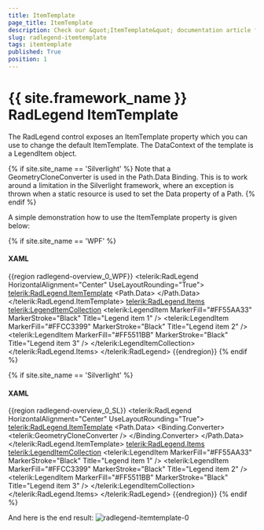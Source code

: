 ```yaml
---
title: ItemTemplate
page_title: ItemTemplate
description: Check our &quot;ItemTemplate&quot; documentation article for the RadLegend {{ site.framework_name }} control.
slug: radlegend-itemtemplate
tags: itemtemplate
published: True
position: 1
---
```


# {{ site.framework_name }} RadLegend ItemTemplate

The RadLegend control exposes an ItemTemplate property which you can use to change the default ItemTemplate. The DataContext of the template is a LegendItem object.

{% if site.site_name == 'Silverlight' %}
Note that a GeometryCloneConverter is used in the Path.Data Binding. This is to work around a limitation in the Silverlight framework, where an exception is  thrown when a static resource is used to set the Data property of a Path.
{% endif %}

A simple demonstration how to use the ItemTemplate property is given below:

{% if site.site_name == 'WPF' %}
#### __XAML__
{{region radlegend-overview_0_WPF}}
	<telerik:RadLegend HorizontalAlignment="Center" UseLayoutRounding="True">
	    <telerik:RadLegend.ItemTemplate>
	        <DataTemplate>
	            <Border Background="{Binding MarkerFill}" BorderThickness="1" BorderBrush="{Binding MarkerStroke}">
	                <Grid>
	                    <TextBlock Text="{Binding Title}" Foreground="White" Margin="15 0 0 0" />
	                    <Path Width="12" 
	                          Height="12" 
	                          Fill="White" 
	                          HorizontalAlignment="Left">
	                        <Path.Data>
	                            <Binding Path="ActualMarkerGeometry"
	                                 RelativeSource="{RelativeSource AncestorType=telerik:LegendItemControl}">
	                            </Binding>
	                        </Path.Data>
	                    </Path>
	                </Grid>
	            </Border>
	        </DataTemplate>
	    </telerik:RadLegend.ItemTemplate>
	    <telerik:RadLegend.Items>
	        <telerik:LegendItemCollection>
	            <telerik:LegendItem MarkerFill="#FF55AA33" MarkerStroke="Black" Title="Legend item 1" />
	            <telerik:LegendItem MarkerFill="#FFCC3399" MarkerStroke="Black" Title="Legend item 2" />
	            <telerik:LegendItem MarkerFill="#FF5511BB" MarkerStroke="Black" Title="Legend item 3" />
	        </telerik:LegendItemCollection>
	    </telerik:RadLegend.Items>
	</telerik:RadLegend>
{{endregion}}
{% endif %}

{% if site.site_name == 'Silverlight' %}
#### __XAML__
{{region radlegend-overview_0_SL}}
	<telerik:RadLegend HorizontalAlignment="Center" UseLayoutRounding="True">
	    <telerik:RadLegend.ItemTemplate>
	        <DataTemplate>
	            <Border Background="{Binding MarkerFill}" BorderThickness="1" BorderBrush="{Binding MarkerStroke}">
	                <Grid>
	                    <TextBlock Text="{Binding Title}" Foreground="White" Margin="15 0 0 0" />
	                    <Path Width="12" 
	                          Height="12" 
	                          Fill="White" 
	                          HorizontalAlignment="Left">
	                        <Path.Data>
	                            <Binding Path="ActualMarkerGeometry"
	                                 RelativeSource="{RelativeSource AncestorType=telerik:LegendItemControl}">
	                            	<Binding.Converter>
	                            		<telerik:GeometryCloneConverter />
	                            	</Binding.Converter>
	                            </Binding>
	                        </Path.Data>
	                    </Path>
	                </Grid>
	            </Border>
	        </DataTemplate>
	    </telerik:RadLegend.ItemTemplate>
	    <telerik:RadLegend.Items>
	        <telerik:LegendItemCollection>
	            <telerik:LegendItem MarkerFill="#FF55AA33" MarkerStroke="Black" Title="Legend item 1" />
	            <telerik:LegendItem MarkerFill="#FFCC3399" MarkerStroke="Black" Title="Legend item 2" />
	            <telerik:LegendItem MarkerFill="#FF5511BB" MarkerStroke="Black" Title="Legend item 3" />
	        </telerik:LegendItemCollection>
	    </telerik:RadLegend.Items>
	</telerik:RadLegend>
{{endregion}}
{% endif %}

And here is the end result:
![radlegend-itemtemplate-0](images/radlegend-itemtemplate-0.png)